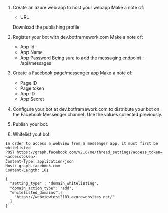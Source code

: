 1. Create an azure web app to host your webapp
	Make a note of:
	- URL
	
	Download the publishing profile
2. Register your bot with dev.botframework.com
   Make a note of:
	- App Id
	- App Name
	- App Password
	Being sure to add the messaging endpoint : <Azure Web App URL>/api/messages
3. Create a Facebook page/messenger app
   Make a note of:
	- Page ID
	- Page token
	- App ID
	- App Secret
4. Configure your bot at dev.botframework.com to distribute your bot on the Facebook Messenger channel.  Use the values collected previously.
5. Publish your bot.
6. Whitelist yout bot
```
In order to access a webview from a messenger app, it must first be whitelisted
POST https://graph.facebook.com/v2.6/me/thread_settings?access_token=<accesstoken>
Content-Type: application/json
Host: graph.facebook.com
Content-Length: 161

{
  "setting_type" : "domain_whitelisting",
  "domain_action_type": "add",
  "whitelisted_domains":[
    "https://webviewtest2103.azurewebsites.net/"
  ]
}```